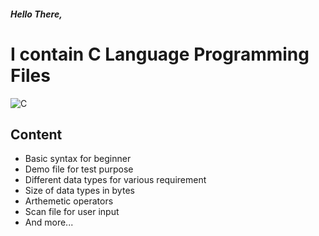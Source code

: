 ##### Hello There,   
# I contain **C Language** Programming Files
![C](https://www.britefish.net/wp-content/uploads/2019/07/logo-c-1.png)

## Content

- Basic syntax for beginner
- Demo file for test purpose
- Different data types for various requirement
- Size of data types in bytes
- Arthemetic operators
- Scan file for user input   
- And more...
